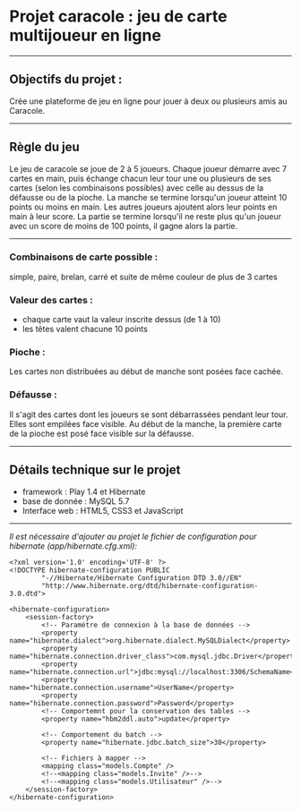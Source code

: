 # Projet caracole : jeu de carte multijoueur en ligne

----
## Objectifs du projet :
Crée une plateforme de jeu en ligne pour jouer à deux ou plusieurs amis au Caracole.

----
## Règle du jeu
Le jeu de caracole se joue de 2 à 5 joueurs.
Chaque joueur démarre avec 7 cartes en main, puis échange chacun leur tour une ou plusieurs de ses cartes (selon les combinaisons possibles) avec celle au dessus de la défausse ou de la pioche. La manche se termine lorsqu'un joueur atteint 10 points ou moins en main. Les autres joueurs ajoutent alors leur points en main à leur score. La partie se termine lorsqu'il ne reste plus qu'un joueur avec un score de moins de 100 points, il gagne alors la partie.

----
### Combinaisons de carte possible :
simple, paire, brelan, carré et suite de même couleur de plus de 3 cartes

### Valeur des cartes :
* chaque carte vaut la valeur inscrite dessus (de 1 à 10)
* les têtes valent chacune 10 points

### Pioche :
Les cartes non distribuées au début de manche sont posées face cachée.

### Défausse :
Il s'agit des cartes dont les joueurs se sont débarrassées pendant leur tour. Elles sont empilées face visible.
Au début de la manche, la première carte de la pioche est posé face visible sur la défausse.

----
## Détails technique sur le projet
* framework : Play 1.4 et Hibernate
* base de donnée : MySQL 5.7
* Interface web : HTML5, CSS3 et JavaScript

----
*Il est nécessaire d'ajouter au projet le fichier de configuration pour hibernate (app/hibernate.cfg.xml):*


    <?xml version='1.0' encoding='UTF-8' ?>
	<!DOCTYPE hibernate-configuration PUBLIC
	        "-//Hibernate/Hibernate Configuration DTD 3.0//EN"
	        "http://www.hibernate.org/dtd/hibernate-configuration-3.0.dtd">

	<hibernate-configuration>
	    <session-factory>
	        <!-- Paramètre de connexion à la base de données -->
	        <property name="hibernate.dialect">org.hibernate.dialect.MySQLDialect</property>
	        <property name="hibernate.connection.driver_class">com.mysql.jdbc.Driver</property>
	        <property name="hibernate.connection.url">jdbc:mysql://localhost:3306/SchemaName</property>
	        <property name="hibernate.connection.username">UserName</property>
	        <property name="hibernate.connection.password">Password</property>
	        <!-- Comportemnt pour la conservation des tables -->
	        <property name="hbm2ddl.auto">update</property>

	        <!-- Comportement du batch -->
	        <property name="hibernate.jdbc.batch_size">30</property>

	        <!-- Fichiers à mapper -->
	        <mapping class="models.Compte" />
	        <!--<mapping class="models.Invite" />-->
	        <!--<mapping class="models.Utilisateur" />-->
	    </session-factory>
	</hibernate-configuration>

